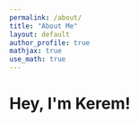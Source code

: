 ```yaml
---
permalink: /about/
title: "About Me"
layout: default
author_profile: true
mathjax: true
use_math: true
---
```


# Hey, I'm Kerem!



